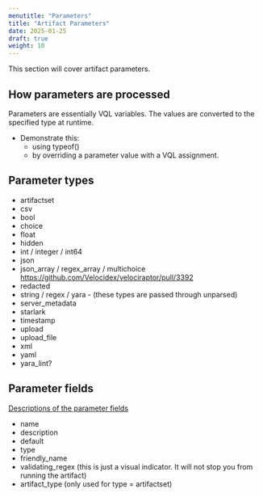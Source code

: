 ```yaml
---
menutitle: "Parameters"
title: "Artifact Parameters"
date: 2025-01-25
draft: true
weight: 10
---
```


This section will cover artifact parameters.

## How parameters are processed

Parameters are essentially VQL variables. The values are converted to the specified type at runtime.
- Demonstrate this:
   - using typeof()
   - by overriding a parameter value with a VQL assignment.

## Parameter types

- artifactset
- csv
- bool
- choice
- float
- hidden
- int / integer / int64
- json
- json_array / regex_array / multichoice https://github.com/Velocidex/velociraptor/pull/3392
- redacted
- string / regex / yara	- (these types are passed through unparsed)
- server_metadata
- starlark
- timestamp
- upload
- upload_file
- xml
- yaml
- yara_lint?

## Parameter fields

[Descriptions of the parameter fields](https://github.com/Velocidex/velociraptor/blob/52dc005b1594723716dc6b3e3a7a719a885b74ef/docs/references/server.config.yaml#L1050)
- name
- description
- default
- type
- friendly_name
- validating_regex (this is just a visual indicator. It will not stop you from running the artifact)
- artifact_type (only used for type = artifactset)